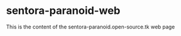 sentora-paranoid-web
====================

This is the content of the sentora-paranoid.open-source.tk web page
